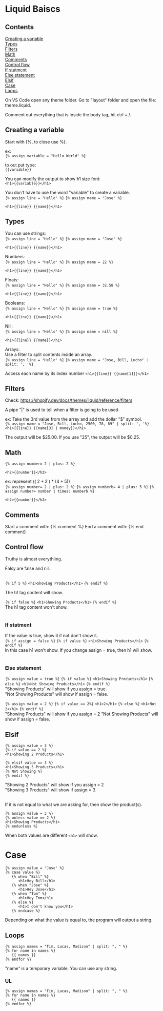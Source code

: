 # Liquid Baiscs

## Contents
[Creating a variable](#Creating-a-variable)  
[Types](#Types)  
[Filters](#Filters)  
[Math](#Math)   
[Comments](#Comments)  
[Control flow](#Control-flow)   
[If statment](#If-statment)   
[Else statement](#Else-statement)  
[Elsif](#Elsif)  
[Case](#Case)  
[Loops](#Loops)  




On VS Code open any theme folder. Go to "layout" folder and open the file: theme.liquid.  

Comment out everything that is inside the body tag, hit ctrl + /.  

## Creating a variable

Start with {%, to close use %}.  

ex:   
```{% assign variable = "Hello World" %}```

to out put type:  
```{{variable}}```

You can modify the output to show h1 size font:  
```<h1>{{variable}}</h1>```

You don't have to use the word "variable" to create a variable.  
```{% assign line = "Hello" %}```
```{% assign name = "Jose" %}```

```<h1>{{line}} {{name}}</h1>```

## Types

You can use strings:  
```{% assign line = "Hello" %}```
```{% assign name = "Jose" %}```

```<h1>{{line}} {{name}}</h1>```

Numbers:  
```{% assign line = "Hello" %}```
```{% assign name = 22 %}```

```<h1>{{line}} {{name}}</h1>```

Floats:  
```{% assign line = "Hello" %}```
```{% assign name = 32.58 %}```

```<h1>{{line}} {{name}}</h1>```

Booleans:  
```{% assign line = "Hello" %}```
```{% assign name = true %}```

```<h1>{{line}} {{name}}</h1>```

Nill:  
```{% assign line = "Hello" %}```
```{% assign name = nill %}```

```<h1>{{line}} {{name}}</h1>```

Arrays:  
Use a filter to split contents inside an array.  
```{% assign line = "Hello" %}```
```{% assign name = "Jose, Bill, Lucho" | split: ', '%}```

Access each name by its index number
```<h1>{{line}} {{name[1]}}</h1>```

## Filters
Check: https://shopify.dev/docs/themes/liquid/reference/filters

A pipe "|" is used to tell when a filter is going to be used.  

ex:  Take the 3rd value from the array and add the dollar "$" symbol.  
```{% assign name = "Jose, Bill, Lucho, 2500, 78, 69" | split: ', '%}```
```<h1>{{line}} {{name[3] | money}}</h1>```

The output will be $25.00. If you use "25", the output will be $0.25.  

## Math  

```{% assign number= 2 | plus: 2 %}```

```<h2>{{number}}</h2>```

ex: represent (( 2 + 2 ) * (4 + 5))  
```{% assign number= 2 | plus: 2 %}```
```{% assign numberb= 4 | plus: 5 %}```
```{% assign number= number | times: numberb %}```

```<h2>{{number}}</h2>```

## Comments

Start a comment with: {% comment %}
End a comment with: {% end comment}  

## Control flow

Truthy is almost everythiing.  

Falsy are false and nil.  
&nbsp;    

```{% if 5 %}```
```<h1>Showing Products</h1>```
```{% endif %}```

The h1 tag content will show.
&nbsp;  

```{% if false %}```
```<h1>Showing Products</h1>```
```{% endif %}```  
The h1 tag content won't show.  
&nbsp;  

### If statment  
If the value is true, show it if not don't show it.  
```{% if assign = false %}```
```{% if value %}```
```<h1>Showing Products</h1>```
```{% endif %}```  
In this case h1 won't show. If you change assign = true, then h1 will show.  
&nbsp;   

### Else statement 
```{% assign value = true %}```
```{% if value %}```
```<h1>Showing Products</h1>```
```{% else %}```
```<h1>Not Showing Products</h1>```
```{% endif %}```  
"Showing Products" will show if you assign = true.  
"Not Showing Products" will show if assign = false.
&nbsp;   

```{% assign value = 2 %}```
```{% if value == 2%}```
```<h1>2</h1>```
```{% else %}```
```<h1>Not 2</h1>```
```{% endif %}```  
"Showing Products" will show if you assign = 2 
"Not Showing Products" will show if assign = false.
&nbsp;   

## Elsif

```
{% assign value = 3 %}  
{% if value == 2 %}
<h1>Showing 2 Products</h1>

{% elsif value == 3 %}  
<h1>Showing 3 Products</h1>  
{% Not Showing %}   
{% endif %}   
``` 
"Showing 2 Products" will show if you assign = 2  
"Showing 3 Products" will show if assign = 3.  
&nbsp;  

If it is not equal to what we are asking for, then show the product(s).
```
{% assign value = 3 %}  
{% unless value == 2 %}
<h1>Showing Products</h1>
{% endunless %}  
```
When both values are different ```<h1>``` will show. 
&nbsp;  

# Case
```
{% assign value = "Jose" %}  
{% case value %}
   {% when "Bill" %}
      <h1>Hey Bill</h1>
   {% when "Jose" %}
      <h1>Hey Jose</h1>
   {% when "Tom" %}
      <h1>Hey Tom</h1>
   {% else %}
      <h1>I don't know you</h1>
   {% endcase %}
```
Depending on what the value is equal to, the program will output a string.  

## Loops

```
{% assign names = "Tim, Lucas, Madison" | split: ", " %}
{% for name in names %}
   {{ names }}
{% endfor %}
```  
"name" is a temporary variable. You can use any string. 

### UL
```
{% assign names = "Tim, Lucas, Madison" | split: ", " %}
{% for name in names %}
   {{ names }}
{% endfor %}
```  


